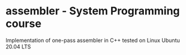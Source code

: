 # assembler - System Programming course
Implementation of one-pass assembler in C++ tested on Linux Ubuntu 20.04 LTS
